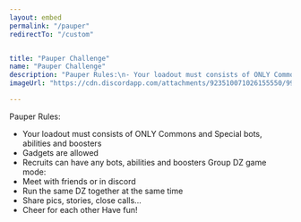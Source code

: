 ```yaml
---
layout: embed
permalink: "/pauper"
redirectTo: "/custom"


title: "Pauper Challenge"
name: "Pauper Challenge"
description: "Pauper Rules:\n- Your loadout must consists of ONLY Commons and Special bots, abilities and boosters\n- Gadgets are allowed\n- Recruits can have any bots, abilities and boosters\nGroup DZ game mode:\n- Meet with friends or in discord\n- Run the same DZ together at the same time\n- Share pics, stories, close calls... \n- Cheer for each other\nHave fun!"
imageUrl: "https://cdn.discordapp.com/attachments/923510071026155550/995010415694184578/Screenshot_20220708-185542_Discord.jpg"

---
```

Pauper Rules:
- Your loadout must consists of ONLY Commons and Special bots, abilities and boosters
- Gadgets are allowed
- Recruits can have any bots, abilities and boosters
Group DZ game mode:
- Meet with friends or in discord
- Run the same DZ together at the same time
- Share pics, stories, close calls... 
- Cheer for each other
Have fun! 

